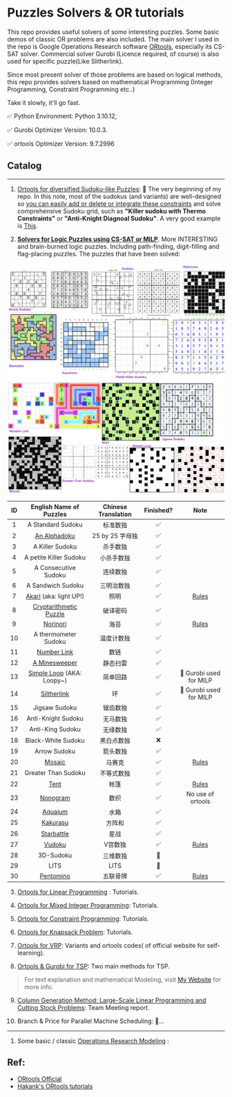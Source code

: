 # Puzzles Solvers & OR tutorials

This repo provides useful solvers of some interesting puzzles. Some basic demos of classic OR problems are also included. The main solver I used in the repo is Google Operations Research software [ORtools](https://developers.google.cn/optimization?hl=zh-cn), especially its CS-SAT solver. Commercial solver Gurobi (Licence required, of course) is also used for specific puzzle(Like Slitherlink). 

Since most present solver of those problems are based on logical methods, this repo provides solvers based on mathematical Programming (Integer Programming, Constraint Programming etc..)

Take it slowly, it'll go fast.

✅ Python Environment: Python 3.10.12, 

✅ Gurobi Optimizer Version: 10.0.3.

✅ ortools Optimizer Version: 9.7.2996


## Catalog


-------

1. [Ortools for diversified Sudoku-like Puzzles](./Puzzles.ipynb): 🥰 The very beginning of my repo. In this note, most of the sudokus (and variants) are well-designed so <u>you can easily add or delete or integrate these constraints</u> and solve comprehensive Sudoku grid, such as **"Killer sudoku with Thermo Constraints"** or **"Anti-Knight Diagnoal Sudoku"**. A very good example is [This](https://cn.gridpuzzle.com/sudoku-puzzles?page=3). 

2. [**Solvers for Logic Puzzles using CS-SAT or MILP**](./Puzzles/). More INTERESTING and brain-burned logic puzzles. Including path-finding, digit-filling and flag-placing puzzles. The puzzles that have been solved:

![](./assets/figures/Headers.png)
![](./assets/figures/Headers2.png)

|  ID   |                  English Name of Puzzles                  | Chinese Translation | Finished? |                             Note                             |
| :---: | :-------------------------------------------------------: | :-----------------: | :-------: | :----------------------------------------------------------: |
|   1   |                     A Standard Sudoku                     |      标准数独       |     ✅     |                                                              |
|   2   |        [An Alphadoku](./Puzzles/Alphabetoku.ipynb)        |   25 by 25 字母独   |     ✅     |                                                              |
|   3   |                      A Killer Sudoku                      |      杀手数独       |     ✅     |                                                              |
|   4   |                  A petite Killer Sudoku                   |     小杀手数独      |     ✅     |                                                              |
|   5   |                   A Consecutive Sudoku                    |      连续数独       |     ✅     |                                                              |
|   6   |                     A Sandwich Sudoku                     |     三明治数独      |     ✅     |                                                              |
|   7   |      [Akari](./Puzzles/Akari.ipynb) (aka: light UP!)      |        照明         |     ✅     |           [Rules](https://www.puzzle-light-up.com)           |
|   8   | [Cryptarithmetic Puzzle](./Puzzles/Cryptarithmetic.ipynb) |      破译密码       |     ✅     |                                                              |
|   9   |           [Norinori](./Puzzles/NoriNori.ipynb)            |        海苔         |     ✅     |           [Rules](https://www.puzzle-norinori.com)           |  |
|  10   |                   A thermometer Sudoku                    |     温度计数独      |     ✅     |                                                              |
|  11   |         [Number Link](./Puzzles/NumberLink.ipynb)         |        数链         |     ✅     |                                                              |
|  12   |       [A Minesweeper](./Puzzles/Minesweeper.ipynb)        |      静态扫雷       |     ✅     |                                                              |
|  13   |  [Simple Loop](./Puzzles/SimpleLoop.ipynb) (AKA: Loopy~)  |      简单回路       |     ✅     |                    🚀 Gurobi used for MILP                    |  |
|  14   |        [Siltherlink](./Puzzles/SlitherLink.ipynb)         |         环          |     ✅     |                    🚀 Gurobi used for MILP                    |  |
|  15   |                       Jigsaw Sudoku                       |      锯齿数独       |     ✅     |                                                              |
|  16   |                    Anti-Knight Sudoku                     |      无马数独       |     ✅     |                                                              |
|  17   |                     Anti-King Sudoku                      |      无缘数独       |     ✅     |                                                              |
|  18   |                    Black-White Sudoku                     |     黑白点数独      |     ❌     |                                                              |
|  19   |                       Arrow Sudoku                        |      箭头数独       |     ✅     |                                                              |
|  20   |             [Mosaic](./Puzzles/Mosaic.ipynb)              |       马赛克        |     ✅     | [Rules](https://www.puzzle-minesweeper.com/mosaic-5x5-easy/) |
|  21   |                    Greater Than Sudoku                    |     不等式数独      |     ✅     |                                                              |
|  22   |               [Tent](./Puzzles/Tent.ipynb)                |        帐篷         |     ✅     |            [Rules](https://www.puzzle-tents.com)             |
|  23   |           [Nonogram](./Puzzles/Nonogram.ipynb)            |        数织         |     ✅     |                      No use of ortools                       |
|  24   |            [Aquaium](./Puzzles/Aquarium.ipynb)            |        水箱         |     ✅     |                                                              |
|  25   |           [Kakurasu](./Puzzles/Kakurasu.ipynb)            |       方阵和        |     ✅     |                                                              |
|  26   |         [Starbattle](./Puzzles/Starbattle.ipynb)          |        星战         |     ✅     |                                                              |
|  27   |                 [Vudoku](./Puzzles.ipynb)                 |       V宫数独       |     ✅     |       [Rules](https://sudoku-puzzles.net/vudoku-hard/)       |
|  28   |                         3D-Sudoku                         |      三维数独       |     🚀     |                                                              |
|  29   |                           LITS                            |        LITS         |     🐌     |                                                              |
|  30   |          [Pentomino](./Puzzles/Pentomino.ipynb)           |      五联骨牌       |     ✅     |         [Rules](https://isomerdesign.com/Pentomino/)         |


3. [Ortools for Linear Programming](./SimpleLP.ipynb) : Tutorials.
4. [Ortools for Mixed Integer Programming](./IntegerOpt.ipynb): Tutorials.
5. [Ortools for Constraint Programming](./ConstraintOpt.ipynb): Tutorials.
6. [Ortools for Knapsack Problem](./KnapsackPro.ipynb): Tutorials.

7. [Ortools for VRP](./VRP): Variants and ortools codes( of official website for self-learning).
8. [Ortools & Gurobi for TSP](./TSP.ipynb): Two main methods for TSP. 

> For text explanation and mathematical Modeling, visit [My Website](https://smilingwayne.github.io/me/Study/OR/TSP/) for more info.

9. [Column Generation Method: Large-Scale Linear Programming and Cutting Stock Problems](./Techniques/ColGen/CSP.ipynb): Team Meeting report.

10. Branch & Price for Parallel Machine Scheduling: 🐌...


-------


1. Some basic / classic [Operations Research Modeling](./modeling/) :


## Ref:

- [ORtools Official](https://developers.google.cn/optimization?hl=zh-cn)
- [Hakank's ORtools tutorials](http://www.hakank.org/google_or_tools/)
